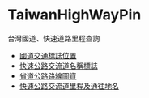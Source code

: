 # TaiwanHighWayPin
台灣國道、快速道路里程查詢

- [國道交通標誌位置](https://data.gov.tw/dataset/98447)
- [快速公路交流道名稱標誌](https://data.gov.tw/dataset/130488)
- [省道公路路線圖資](https://data.gov.tw/dataset/105020)
- [快速公路交流道里程及通往地名](https://data.gov.tw/dataset/159945)
